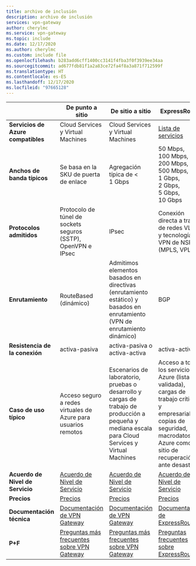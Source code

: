 ```yaml
---
title: archivo de inclusión
description: archivo de inclusión
services: vpn-gateway
author: cherylmc
ms.service: vpn-gateway
ms.topic: include
ms.date: 12/17/2020
ms.author: cherylmc
ms.custom: include file
ms.openlocfilehash: b283add6cff1400cc3141f4fba3f0f3939ee34aa
ms.sourcegitcommit: ad677fdb81f1a2a83ce72fa4f8a3a871f712599f
ms.translationtype: HT
ms.contentlocale: es-ES
ms.lasthandoff: 12/17/2020
ms.locfileid: "97665128"
---
```

|  | **De punto a sitio** | **De sitio a sitio** | **ExpressRoute** |
| --- | --- | --- | --- |
| **Servicios de Azure compatibles** |Cloud Services y Virtual Machines |Cloud Services y Virtual Machines |[Lista de servicios](../articles/expressroute/expressroute-faqs.md#supported-services) |
| **Anchos de banda típicos** |Se basa en la SKU de puerta de enlace |Agregación típica de < 1 Gbps |50 Mbps, 100 Mbps, 200 Mbps, 500 Mbps, 1 Gbps, 2 Gbps, 5 Gbps, 10 Gbps |
| **Protocolos admitidos** |Protocolo de túnel de sockets seguros (SSTP), OpenVPN e IPsec |IPsec |Conexión directa a través de redes VLAN y tecnologías VPN de NSP (MPLS, VPLS...) |
| **Enrutamiento** |RouteBased (dinámico) |Admitimos elementos basados en directivas (enrutamiento estático) y basados en enrutamiento (VPN de enrutamiento dinámico) |BGP |
| **Resistencia de la conexión** |activa-pasiva |activa-pasiva o activa-activa |activa-activa |
| **Caso de uso típico** |Acceso seguro a redes virtuales de Azure para usuarios remotos |Escenarios de laboratorio, pruebas o desarrollo y cargas de trabajo de producción a pequeña y mediana escala para Cloud Services y Virtual Machines |Acceso a todos los servicios de Azure (lista validada), cargas de trabajo críticas y empresariales, copias de seguridad, macrodatos, Azure como sitio de recuperación ante desastres |
| **Acuerdo de Nivel de Servicio** |[Acuerdo de Nivel de Servicio](https://azure.microsoft.com/support/legal/sla/) |[Acuerdo de Nivel de Servicio](https://azure.microsoft.com/support/legal/sla/) |[Acuerdo de Nivel de Servicio](https://azure.microsoft.com/support/legal/sla/) |
| **Precios** |[Precios](https://azure.microsoft.com/pricing/details/vpn-gateway/) |[Precios](https://azure.microsoft.com/pricing/details/vpn-gateway/) |[Precios](https://azure.microsoft.com/pricing/details/expressroute/) |
| **Documentación técnica** |[Documentación de VPN Gateway](https://azure.microsoft.com/documentation/services/vpn-gateway/) |[Documentación de VPN Gateway](https://azure.microsoft.com/documentation/services/vpn-gateway/) |[Documentación de ExpressRoute](https://azure.microsoft.com/documentation/services/expressroute/) |
| **P+F** |[Preguntas más frecuentes sobre VPN Gateway](../articles/vpn-gateway/vpn-gateway-vpn-faq.md) |[Preguntas más frecuentes sobre VPN Gateway](../articles/vpn-gateway/vpn-gateway-vpn-faq.md) |[Preguntas frecuentes sobre ExpressRoute](../articles/expressroute/expressroute-faqs.md) |
